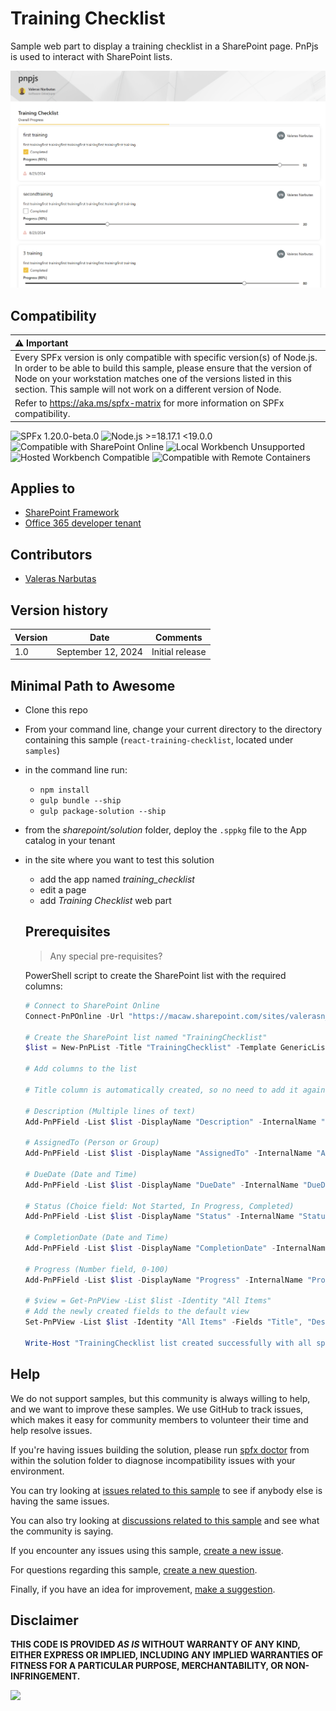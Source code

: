 # Training Checklist

Sample web part to display a training checklist in a SharePoint page.
PnPjs is used to interact with SharePoint lists.

![sample](./assets/trainingchecklist.png)

## Compatibility

| :warning: Important          |
|:---------------------------|
| Every SPFx version is only compatible with specific version(s) of Node.js. In order to be able to build this sample, please ensure that the version of Node on your workstation matches one of the versions listed in this section. This sample will not work on a different version of Node.|
|Refer to <https://aka.ms/spfx-matrix> for more information on SPFx compatibility.   |

![SPFx 1.20.0-beta.0](https://img.shields.io/badge/SPFx-1.20.0-green.svg)
![Node.js >=18.17.1 <19.0.0](https://img.shields.io/badge/Node.js-v18%20%7C%20v19-green.svg)
![Compatible with SharePoint Online](https://img.shields.io/badge/SharePoint%20Online-Compatible-green.svg)
![Local Workbench Unsupported](https://img.shields.io/badge/Local%20Workbench-Unsupported-red.svg "Local workbench is no longer available as of SPFx 1.13 and above")
![Hosted Workbench Compatible](https://img.shields.io/badge/Hosted%20Workbench-Compatible-green.svg)
![Compatible with Remote Containers](https://img.shields.io/badge/Remote%20Containers-Compatible-green.svg)

## Applies to

* [SharePoint Framework](https://learn.microsoft.com/sharepoint/dev/spfx/sharepoint-framework-overview)
* [Office 365 developer tenant](https://learn.microsoft.com/sharepoint/dev/spfx/set-up-your-developer-tenant)

## Contributors

* [Valeras Narbutas](https://github.com/ValerasNarbutas)

## Version history

Version|Date|Comments
-------|----|--------
1.0|September 12, 2024|Initial release

## Minimal Path to Awesome

* Clone this repo
* From your command line, change your current directory to the directory containing this sample (`react-training-checklist`, located under `samples`)
* in the command line run:
  * `npm install`
  * `gulp bundle --ship`
  * `gulp package-solution --ship`
* from the _sharepoint/solution_ folder, deploy the `.sppkg` file to the App catalog in your tenant
* in the site where you want to test this solution
  * add the app named _training_checklist_
  * edit a page
  * add _Training Checklist_ web part

  ## Prerequisites

  > Any special pre-requisites?

  PowerShell script to create the SharePoint list with the required columns:

  ```powershell
  # Connect to SharePoint Online
  Connect-PnPOnline -Url "https://macaw.sharepoint.com/sites/valerasn_dev" -Interactive

  # Create the SharePoint list named "TrainingChecklist"
  $list = New-PnPList -Title "TrainingChecklist" -Template GenericList -Url "Lists/TrainingChecklist" -OnQuickLaunch

  # Add columns to the list

  # Title column is automatically created, so no need to add it again.

  # Description (Multiple lines of text)
  Add-PnPField -List $list -DisplayName "Description" -InternalName "Description" -Type Note

  # AssignedTo (Person or Group)
  Add-PnPField -List $list -DisplayName "AssignedTo" -InternalName "AssignedTo" -Type User

  # DueDate (Date and Time)
  Add-PnPField -List $list -DisplayName "DueDate" -InternalName "DueDate" -Type DateTime

  # Status (Choice field: Not Started, In Progress, Completed)
  Add-PnPField -List $list -DisplayName "Status" -InternalName "Status" -Type Choice -Choices "Not Started", "In Progress", "Completed"  #-DefaultValue "Not Started"

  # CompletionDate (Date and Time)
  Add-PnPField -List $list -DisplayName "CompletionDate" -InternalName "CompletionDate" -Type DateTime

  # Progress (Number field, 0-100)
  Add-PnPField -List $list -DisplayName "Progress" -InternalName "Progress" -Type Number #-Min 0 -Max 100 #-DefaultValue 0

  # $view = Get-PnPView -List $list -Identity "All Items"
  # Add the newly created fields to the default view
  Set-PnPView -List $list -Identity "All Items" -Fields "Title", "Description", "AssignedTo", "DueDate", "Status", "CompletionDate", "Progress"

  Write-Host "TrainingChecklist list created successfully with all specified columns."
  ```

## Help


We do not support samples, but this community is always willing to help, and we want to improve these samples. We use GitHub to track issues, which makes it easy for  community members to volunteer their time and help resolve issues.

If you're having issues building the solution, please run [spfx doctor](https://pnp.github.io/cli-microsoft365/cmd/spfx/spfx-doctor/) from within the solution folder to diagnose incompatibility issues with your environment.

You can try looking at [issues related to this sample](https://github.com/pnp/sp-dev-fx-webparts/issues?q=label%3A%22sample%3A%20training%20checklist%22) to see if anybody else is having the same issues.

You can also try looking at [discussions related to this sample](https://github.com/pnp/sp-dev-fx-webparts/discussions?discussions_q=react-training-checklist) and see what the community is saying.


If you encounter any issues using this sample, [create a new issue](https://github.com/pnp/sp-dev-fx-webparts/issues/new?assignees=&labels=Needs%3A+Triage+%3Amag%3A%2Ctype%3Abug-suspected%2Csample%3A%20react-training-checklist&template=bug-report.yml&sample=react-training-checklist&authors=@YOURGITHUBUSERNAME&title=react-training-checklist%20-%20).

For questions regarding this sample, [create a new question](https://github.com/pnp/sp-dev-fx-webparts/issues/new?assignees=&labels=Needs%3A+Triage+%3Amag%3A%2Ctype%3Aquestion%2Csample%3A%20react-training-checklist&template=question.yml&sample=react-training-checklist&authors=@YOURGITHUBUSERNAME&title=react-training-checklist%20-%20).

Finally, if you have an idea for improvement, [make a suggestion](https://github.com/pnp/sp-dev-fx-webparts/issues/new?assignees=&labels=Needs%3A+Triage+%3Amag%3A%2Ctype%3Aenhancement%2Csample%3A%20react-training-checklist&template=suggestion.yml&sample=react-training-checklist&authors=@YOURGITHUBUSERNAME&title=react-training-checklist%20-%20).

## Disclaimer

**THIS CODE IS PROVIDED _AS IS_ WITHOUT WARRANTY OF ANY KIND, EITHER EXPRESS OR IMPLIED, INCLUDING ANY IMPLIED WARRANTIES OF FITNESS FOR A PARTICULAR PURPOSE, MERCHANTABILITY, OR NON-INFRINGEMENT.**

<img src="https://m365-visitor-stats.azurewebsites.net/sp-dev-fx-webparts/samples/react-training-checklist" />
